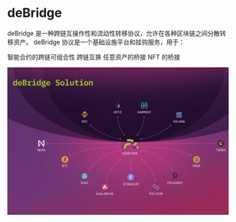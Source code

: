# deBridge

deBridge 是一种跨链互操作性和流动性转移协议，允许在各种区块链之间分散转移资产。 deBridge 协议是一个基础设施平台和挂钩服务，用于：

  智能合约的跨链可组合性
  跨链互换
  任意资产的桥接
  NFT 的桥接

![debridge-dapp-defi-ethereum-image1_068ec17bb7cbc717a92171aa92083bb8](debridge-dapp-defi-ethereum-image1_068ec17bb7cbc717a92171aa92083bb8.png)
